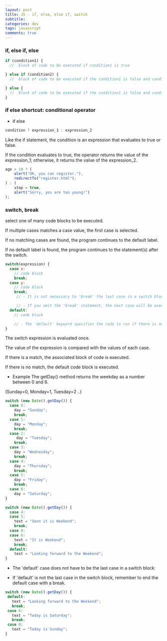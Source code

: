 ```yaml
---  
layout: post
title: JS - if, else, else if, switch
subtitle:
categories: dev
tags: javascript
comments: true  
--- 
```


### if, else if, else

```javascript
if (condition1) {
  //  block of code to be executed if condition1 is true

} else if (condition2) {
  //  block of code to be executed if the condition1 is false and condition2 is true

} else {
  //  block of code to be executed if the condition1 is false and condition2 is false
}
```

### if else shortcut: conditional operator

- if else

```javascript
condition ? expression_1 : expression_2
```

Like the if statement, the condition is an expression that evaluates to true or false.

If the condition evaluates to true, the operator returns the value of the expression_1; otherwise, it returns the value of the expression_2.

```javascript
age > 18 ? (
    alert("OK, you can register."),
    redirectTo("register.html");
) : (
    stop = true,
    alert("Sorry, you are too young!")
);
```


### switch, break
select one of many code blocks to be executed.

If multiple cases matches a case value, the first case is selected.

If no matching cases are found, the program continues to the default label.

If no default label is found, the program continues to the statement(s) after the switch.

```javascript
switch(expression) {
  case x:
    // code block
    break;
  case y:
    // code block
    break;
     // - It is not necessary to 'break' the last case in a switch block. The block breaks (ends) there anyway. 

     // - If you omit the 'break' statement, the next case will be executed even if the evaluation does not match the case.
  default:
    // code block

    // - The 'default' keyword specifies the code to run if there is no case match.
}
```
The switch expression is evaluated once.

The value of the expression is compared with the values of each case.

If there is a match, the associated block of code is executed.

If there is no match, the default code block is executed.

- Example
The getDay() method returns the weekday as a number between 0 and 6.

(Sunday=0, Monday=1, Tuesday=2 ..)

```javascript
switch (new Date().getDay()) {
  case 0:
    day = "Sunday";
    break;
  case 1:
    day = "Monday";
    break;
  case 2:
     day = "Tuesday";
    break;
  case 3:
    day = "Wednesday";
    break;
  case 4:
    day = "Thursday";
    break;
  case 5:
    day = "Friday";
    break;
  case 6:
    day = "Saturday";
}
```

```javascript
switch (new Date().getDay()) {
  case 4:
  case 5:
    text = "Soon it is Weekend";
    break;
  case 0:
  case 6:
    text = "It is Weekend";
    break;
  default:
    text = "Looking forward to the Weekend";
}
```

- The 'default' case does not have to be the last case in a switch block:

 - If 'default' is not the last case in the switch block, remember to end the default case with a break.

 ```javascript
 switch (new Date().getDay()) {
  default:
    text = "Looking forward to the Weekend";
    break;
  case 6:
    text = "Today is Saturday";
    break;
  case 0:
    text = "Today is Sunday";
}
```